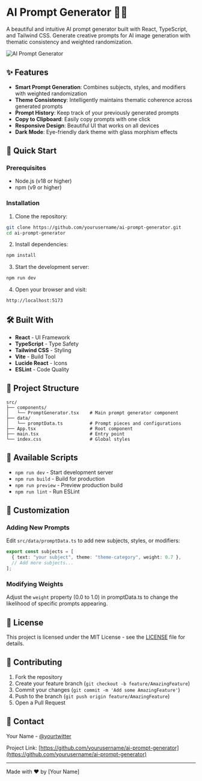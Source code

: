 # AI Prompt Generator 🎨✨

A beautiful and intuitive AI prompt generator built with React, TypeScript, and Tailwind CSS. Generate creative prompts for AI image generation with thematic consistency and weighted randomization.

![AI Prompt Generator](https://images.unsplash.com/photo-1675557009875-915f7fdc76c4?auto=format&fit=crop&q=80&w=1200&h=400)

## ✨ Features

- **Smart Prompt Generation**: Combines subjects, styles, and modifiers with weighted randomization
- **Theme Consistency**: Intelligently maintains thematic coherence across generated prompts
- **Prompt History**: Keep track of your previously generated prompts
- **Copy to Clipboard**: Easily copy prompts with one click
- **Responsive Design**: Beautiful UI that works on all devices
- **Dark Mode**: Eye-friendly dark theme with glass morphism effects

## 🚀 Quick Start

### Prerequisites

- Node.js (v18 or higher)
- npm (v9 or higher)

### Installation

1. Clone the repository:
```bash
git clone https://github.com/yourusername/ai-prompt-generator.git
cd ai-prompt-generator
```

2. Install dependencies:
```bash
npm install
```

3. Start the development server:
```bash
npm run dev
```

4. Open your browser and visit:
```
http://localhost:5173
```

## 🛠️ Built With

- **React** - UI Framework
- **TypeScript** - Type Safety
- **Tailwind CSS** - Styling
- **Vite** - Build Tool
- **Lucide React** - Icons
- **ESLint** - Code Quality

## 📁 Project Structure

```
src/
├── components/
│   └── PromptGenerator.tsx    # Main prompt generator component
├── data/
│   └── promptData.ts          # Prompt pieces and configurations
├── App.tsx                    # Root component
├── main.tsx                   # Entry point
└── index.css                  # Global styles
```

## 🔧 Available Scripts

- `npm run dev` - Start development server
- `npm run build` - Build for production
- `npm run preview` - Preview production build
- `npm run lint` - Run ESLint

## 🎨 Customization

### Adding New Prompts

Edit `src/data/promptData.ts` to add new subjects, styles, or modifiers:

```typescript
export const subjects = [
  { text: "your subject", theme: "theme-category", weight: 0.7 },
  // Add more subjects...
];
```

### Modifying Weights

Adjust the `weight` property (0.0 to 1.0) in promptData.ts to change the likelihood of specific prompts appearing.

## 📝 License

This project is licensed under the MIT License - see the [LICENSE](LICENSE) file for details.

## 🤝 Contributing

1. Fork the repository
2. Create your feature branch (`git checkout -b feature/AmazingFeature`)
3. Commit your changes (`git commit -m 'Add some AmazingFeature'`)
4. Push to the branch (`git push origin feature/AmazingFeature`)
5. Open a Pull Request

## 📧 Contact

Your Name - [@yourtwitter](https://twitter.com/yourtwitter)

Project Link: [https://github.com/yourusername/ai-prompt-generator](https://github.com/yourusername/ai-prompt-generator)

---

Made with ❤️ by [Your Name]